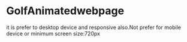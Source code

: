 # GolfAnimatedwebpage
it is prefer to desktop device and responsive also.Not prefer for mobile device or minimum screen size:720px
